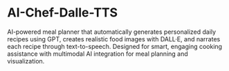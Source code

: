# AI-Chef-Dalle-TTS
AI-powered meal planner that automatically generates personalized daily recipes using GPT, creates realistic food images with DALL·E, and narrates each recipe through text-to-speech. Designed for smart, engaging cooking assistance with multimodal AI integration for meal planning and visualization.
